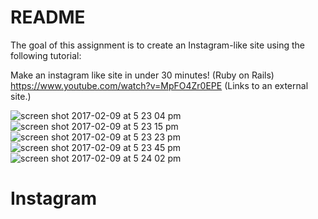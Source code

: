 # README

The goal of this assignment is to create an Instagram-like​ site using the following tutorial:

Make an instagram like site in under 30 minutes! (Ruby on Rails)
https://www.youtube.com/watch?v=MpFO4Zr0EPE (Links to an external site.)


![screen shot 2017-02-09 at 5 23 04 pm](https://cloud.githubusercontent.com/assets/16914188/22810333/f505bc8e-eeec-11e6-934d-09fb05a4e8cb.png)
![screen shot 2017-02-09 at 5 23 15 pm](https://cloud.githubusercontent.com/assets/16914188/22810334/f505e240-eeec-11e6-9ad8-8d29b49b9f49.png)
![screen shot 2017-02-09 at 5 23 23 pm](https://cloud.githubusercontent.com/assets/16914188/22810335/f515d984-eeec-11e6-9e05-66c7a3ef364e.png)
![screen shot 2017-02-09 at 5 23 45 pm](https://cloud.githubusercontent.com/assets/16914188/22810336/f515f41e-eeec-11e6-8578-edf741f4afea.png)
![screen shot 2017-02-09 at 5 24 02 pm](https://cloud.githubusercontent.com/assets/16914188/22810337/f51bc1be-eeec-11e6-91e2-c9f6a7172370.png)



# Instagram
